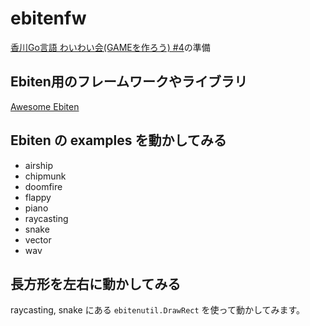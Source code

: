 # ebitenfw

[香川Go言語 わいわい会(GAMEを作ろう) #4](https://gdgshikoku.connpass.com/event/233968/)の準備

## Ebiten用のフレームワークやライブラリ

[Awesome Ebiten](https://github.com/sedyh/awesome-ebiten)

## Ebiten の examples を動かしてみる
- airship
- chipmunk
- doomfire
- flappy
- piano
- raycasting
- snake
- vector
- wav

## 長方形を左右に動かしてみる
raycasting, snake にある `ebitenutil.DrawRect` を使って動かしてみます。